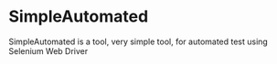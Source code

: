 # SimpleAutomated
SimpleAutomated is a tool, very simple tool, for automated test using Selenium Web Driver
